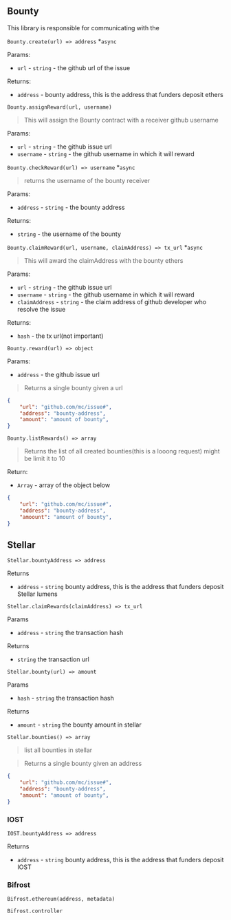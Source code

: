 

## Bounty
This library is responsible for communicating with the

`Bounty.create(url) => address` *`async`

Params:
- `url` - `string` - the github url of the issue

Returns:
- `address` - bounty address, this is the address that funders deposit ethers

`Bounty.assignReward(url, username)`

> This will assign the Bounty contract with a receiver github username 

Params:
- `url` - `string` - the github issue url
- `username` - `string` - the github username in which it will reward

`Bounty.checkReward(url) => username` *`async`

> returns the username of the bounty receiver

Params:
- `address` - `string` - the bounty address

Returns:
- `string` - the username of the bounty

`Bounty.claimReward(url, username, claimAddress) => tx_url` *`async`

> This will award the claimAddress with the bounty ethers

Params:
- `url` - `string` - the github issue url
- `username` - `string` - the github username in which it will reward
- `claimAddress` - `string` - the claim address of github developer who resolve the issue

Returns:
- `hash` - the tx url(not important)

`Bounty.reward(url) => object`

Params:
- `address` - the github issue url

> Returns a single bounty given a url
```json
{
    "url": "github.com/mc/issue#",
    "address": "bounty-address",
    "amount": "amount of bounty",
}
```
`Bounty.listRewards() => array`

> Returns the list of all created bounties(this is a looong request) might be limit it to 10

Return:
- `Array` - array of the object below

```json
{
    "url": "github.com/mc/issue#",
    "address": "bounty-address",
    "amoount": "amount of bounty",
}
```

## Stellar

`Stellar.bountyAddress => address`

Returns
- `address` - `string` bounty address, this is the address that funders deposit Stellar lumens 

`Stellar.claimRewards(claimAddress) => tx_url`

Params
- `address` - `string` the transaction hash

Returns
- `string` the transaction url

`Stellar.bounty(url) => amount`

Params
- `hash` - `string` the transaction hash

Returns
- `amount` - `string` the bounty amount in stellar


`Stellar.bounties() => array` 

> list all bounties in stellar

> Returns a single bounty given an address
```json
{
    "url": "github.com/mc/issue#",
    "address": "bounty-address",
    "amount": "amount of bounty",
}
```



### IOST

`IOST.bountyAddress => address`

Returns
- `address` - `string` bounty address, this is the address that funders deposit IOST 

### Bifrost

`Bifrost.ethereum(address, metadata)`

`Bifrost.controller`